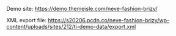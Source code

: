Demo site: https://demo.themeisle.com/neve-fashion-brizy/

XML export file: https://s20206.pcdn.co/neve-fashion-brizy/wp-content/uploads/sites/212/ti-demo-data/export.xml
